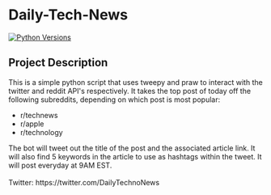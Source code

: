 # Daily-Tech-News

[![Python Versions](https://img.shields.io/pypi/pyversions/tweepy?label=Python)](https://pypi.org/project/tweepy/)

<h2>Project Description</h2>
<p>
  This is a simple python script that uses tweepy and praw to interact with the twitter and reddit API's respectively. It takes the top post of today off the following subreddits, depending on which post is most popular:
  <ul>
    <li>r/technews</li>
    <li>r/apple</li>
    <li>r/technology</li>
  </ul>   
  The bot will tweet out the title of the post and the associated article link. It will also find 5 keywords in the article to use as hashtags within the tweet. It will post everyday at 9AM EST.
  <br>
  <br>
  Twitter: https://twitter.com/DailyTechnoNews
</p>

